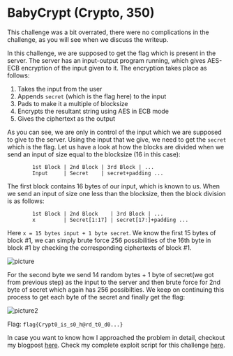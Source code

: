 # BabyCrypt (Crypto, 350)

This challenge was a bit overrated, there were no complications in the challenge, as you will see when we discuss the writeup.

In this challenge, we are supposed to get the flag which is present in the server. The server has an input-output program running, which gives AES-ECB encryption of the input given to it. The encryption takes place as follows: 
1. Takes the input from the user
2. Appends `secret` (which is the flag here) to the input
3. Pads to make it a multiple of blocksize
4. Encrypts the resultant string using AES in ECB mode
5. Gives the ciphertext as the output

As you can see, we are only in control of the input which we are supposed to give to the server. Using the input that we give, we need to get the `secret` which is the flag.
Let us have a look at how the blocks are divided when we send an input of size equal to the blocksize (16 in this case): 
```
        1st Block | 2nd Block | 3rd Block | ...
        Input     | Secret    | secret+padding ...
```
The first block contains 16 bytes of our input, which is known to us. When we send an input of size one less than the blocksize, then the block division is as follows:
```
        1st Block | 2nd Block    | 3rd Block | ...
        x         | Secret[1:17] | secret[17:]+padding ...
```
Here `x = 15 bytes input + 1 byte secret`.
We know the first 15 bytes of block #1, we can simply brute force 256 possibilities of the 16th byte in block #1 by checking the corresponding ciphertexts of block #1.

![picture](https://i.imgur.com/bta3KOp.png)

For the second byte we send 14 random bytes + 1 byte of secret(we got from previous step) as the input to the server and then brute force for 2nd byte of secret which again has 256 possibilties. We keep on continuing this process to get each byte of the secret and finally get the flag:

![picture2](https://i.imgur.com/BFvygKf.png)

Flag: `flag{Crypt0_is_s0_h@rd_t0_d0...}`

In case you want to know how I approached the problem in detail, checkout my blogpost [here](https://amritabi0s.wordpress.com/2017/09/18/csaw-quals-2017-babycrypt-writeup/).
Check my complete exploit script for this challenge [here](exploit.py).
